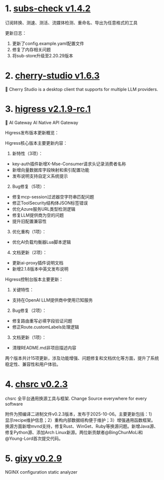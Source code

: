 
# 1. [subs-check v1.4.2](https://github.com/beck-8/subs-check/releases/tag/v1.4.2)  
订阅转换、测速、测活、流媒体检测、重命名、导出为任意格式的工具

更新日志：
1. 更新了config.example.yaml配置文件
2. 修复了内存相关问题
3. 将sub-store升级至2.20.29版本

# 2. [cherry-studio v1.6.3](https://github.com/CherryHQ/cherry-studio/releases/tag/v1.6.3)  
🍒 Cherry Studio is a desktop client that supports for multiple LLM providers.



# 3. [higress v2.1.9-rc.1](https://github.com/alibaba/higress/releases/tag/v2.1.9-rc.1)  
🤖 AI Gateway AI Native API Gateway

Higress发布版本更新概览：

Higress核心版本主要更新内容：
1. 新特性（3项）：
- key-auth插件新增X-Mse-Consumer请求头记录消费者名称
- 新增向量数据库字段映射和索引配置功能
- 发布说明支持自定义系统提示

2. Bug修复（5项）：
- 修复mcp-session过滤器空字符串匹配问题
- 修正ToolSecurity结构体JSON标签错误
- 优化Azure服务URL类型检测逻辑
- 修复LLM提供商为空的问题
- 提升旧配置兼容性

3. 优化重构（1项）：
- 优化AI负载均衡器Lua脚本逻辑

4. 文档更新（2项）：
- 更新ai-proxy插件说明文档
- 新增2.1.8版本中英文发布说明

Higress控制台版本主要更新：
1. 关键特性：
- 支持在OpenAI LLM提供商中使用已知服务

2. Bug修复（2项）：
- 修复路由重写必填字段验证问题
- 修正Route.customLabels处理逻辑

3. 文档更新（1项）：
- 清理README.md非项目描述内容

两个版本共计15项更新，涉及功能增强、问题修复和文档优化等方面，提升了系统稳定性、兼容性和用户体验。

# 4. [chsrc v0.2.3](https://github.com/RubyMetric/chsrc/releases/tag/v0.2.3)  
chsrc 全平台通用换源工具与框架. Change Source everywhere for every software

附件为预编译二进制文件v0.2.3版本，发布于2025-10-06。主要更新包括：1）显示recipe维护信息；2）重构内部数据结构便于维护；3）增强通用函数框架。换源方面新增mvnd支持，修复Rust、WinGet、Ruby等换源问题。新增Java源、修复Python源、添加Arch Linux新源。两位新贡献者@BingChunMoLi和@Young-Lord首次提交代码。

# 5. [gixy v0.2.9](https://github.com/dvershinin/gixy/releases/tag/v0.2.9)  
NGINX configuration static analyzer



